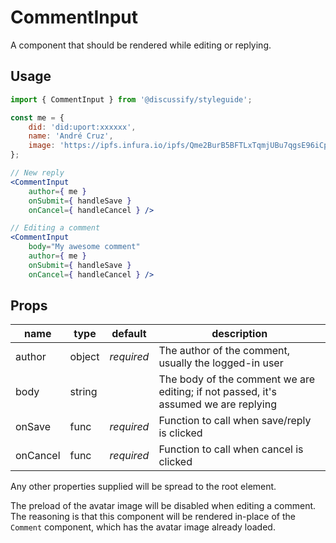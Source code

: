 # CommentInput

A component that should be rendered while editing or replying.

## Usage

```jsx
import { CommentInput } from '@discussify/styleguide';

const me = {
    did: 'did:uport:xxxxxx',
    name: 'André Cruz',
    image: 'https://ipfs.infura.io/ipfs/Qme2BurB5BFTLxTqmjUBu7qgsE96iCpf6iJD9MurhBRoSC'
};

// New reply
<CommentInput
    author={ me }
    onSubmit={ handleSave }
    onCancel={ handleCancel } />

// Editing a comment
<CommentInput
    body="My awesome comment"
    author={ me }
    onSubmit={ handleSave }
    onCancel={ handleCancel } />
```

## Props

| name | type | default | description |
| ---- | ---- | ------- | ----------- |
| author | object | *required* | The author of the comment, usually the logged-in user |
| body | string | | The body of the comment we are editing; if not passed, it's assumed we are replying |
| onSave | func | *required* | Function to call when save/reply is clicked |
| onCancel | func | *required* | Function to call when cancel is clicked |

Any other properties supplied will be spread to the root element.

The preload of the avatar image will be disabled when editing a comment. The reasoning is that this component will be rendered in-place of the `Comment` component, which has the avatar image already loaded.
